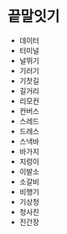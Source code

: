 # 끝말잇기

* 데이터
* 터미널
* 널뛰기
* 기러기
* 기찻길
* 길거리
* 리모컨
* 컨버스
* 스레드
* 드레스
* 스낵바
* 바가지
* 지렁이
* 이발소
* 소갈비
* 비행기
* 기상청
* 청사진
* 진간장